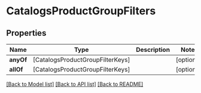 # CatalogsProductGroupFilters

## Properties
Name | Type | Description | Notes
------------ | ------------- | ------------- | -------------
**anyOf** | [CatalogsProductGroupFilterKeys] |  | [optional] 
**allOf** | [CatalogsProductGroupFilterKeys] |  | [optional] 

[[Back to Model list]](../README.md#documentation-for-models) [[Back to API list]](../README.md#documentation-for-api-endpoints) [[Back to README]](../README.md)


